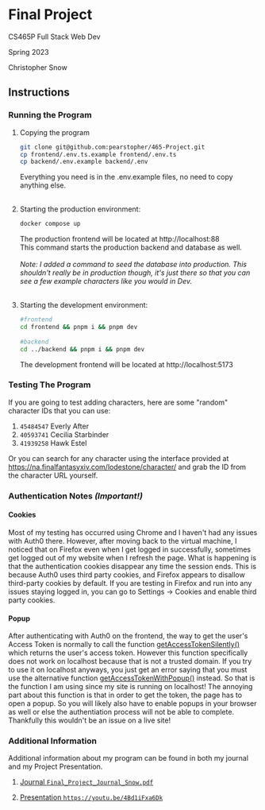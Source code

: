 # Final Project

CS465P Full Stack Web Dev

Spring 2023

Christopher Snow

## Instructions

### Running the Program

1. Copying the program
    ```bash
    git clone git@github.com:pearstopher/465-Project.git
    cp frontend/.env.ts.example frontend/.env.ts
    cp backend/.env.example backend/.env
    ```
    Everything you need is in the .env.example files, no need to copy anything else.
    <br /><br />

2. Starting the production environment:
    ```bash
    docker compose up
    ```
    The production frontend will be located at http://localhost:88
    <br>
    This command starts the production backend and database as well.
    <br /><br />
    *Note: I added a command to seed the database into production. This
    shouldn't really be in production though, it's just there so that you can
    see a few example characters like you would in Dev.*
    <br /><br />

3. Starting the development environment:
    ```bash
    #frontend
    cd frontend && pnpm i && pnpm dev
  
    #backend
    cd ../backend && pnpm i && pnpm dev
    ```
   The development frontend will be located at http://localhost:5173

### Testing The Program

If you are going to test adding characters, here are some "random" character IDs 
that you can use:

1. `45484547` Everly After
2. `40593741` Cecilia Starbinder
3. `41939258` Hawk Estel

Or you can search for any character using the interface provided at
https://na.finalfantasyxiv.com/lodestone/character/ and grab the ID
from the character URL yourself.


### Authentication Notes *(Important!)*

#### Cookies
Most of my testing has occurred using Chrome and I haven't had any issues with Auth0
there. However, after moving back to the virtual machine, I noticed that on Firefox
even when I get logged in successfully, sometimes get logged out of my website when
I refresh the page. What is happening is that the authentication cookies disappear any
time the session ends. This is because Auth0 uses third party cookies, and Firefox 
appears to disallow third-party cookies by default. If you are testing in Firefox 
and run into any issues staying logged in, you can go to Settings -> Cookies and 
enable third party cookies. 

#### Popup

After authenticating with Auth0 on the frontend, the way to get the user's Access
Token is normally to call the function [getAccessTokenSilently()](https://auth0.github.io/auth0-react/interfaces/Auth0ContextInterface.html#getAccessTokenSilently)
which returns the user's access token. However this function specifically does not
work on localhost because that is not a trusted domain. If you try to use it on
localhost anyways, you just get an error saying that you must use the alternative
function [getAccessTokenWithPopup()](https://auth0.github.io/auth0-react/interfaces/Auth0ContextInterface.html#getAccessTokenWithPopup)
instead. So that is the function I am using since my site is running on localhost!
The annoying part about this function is that in order to get the token, the
page has to open a popup. So you will likely also have to enable popups in your 
browser as well or else the authentiation process will not be able to complete.
Thankfully this wouldn't be an issue on a live site!


### Additional Information

Additional information about my program can be found in both my journal and my
Project Presentation.

1. [Journal `Final_Project_Journal_Snow.pdf`](Final_Project_Journal_Snow.pdf)

2. [Presentation `https://youtu.be/4Bd1iFxa6Dk`](https://youtu.be/4Bd1iFxa6Dk)







    





